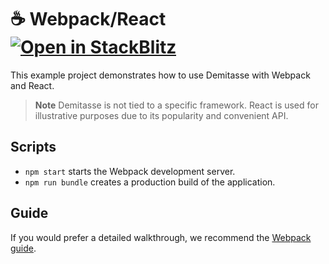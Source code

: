 # ☕ Webpack/React <a href="https://stackblitz.com/github/nsaunders/demitasse/tree/master/examples/webpack-react?file=src%2Fcomponents%2FApp.tsx"><img src="https://d33wubrfki0l68.cloudfront.net/4d7187e512872845bd2a0fb616d6d7919b53d3df/c2f2f/img/open_in_stackblitz_small.svg" alt="Open in StackBlitz" border="0" /></a>

This example project demonstrates how to use Demitasse with Webpack and React.

> **Note**
> Demitasse is not tied to a specific framework. React is used for illustrative purposes due to its popularity and convenient API.

## Scripts

* `npm start` starts the Webpack development server.
* `npm run bundle` creates a production build of the application.

## Guide

If you would prefer a detailed walkthrough, we recommend the [Webpack guide](../../docs/guides/webpack.md).
